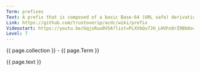 ```yaml
---
Term: prefixes
Text: A prefix that is composed of a basic Base-64 (URL safe) derivation code pre-pended to Base-64 encoding of a basic public digital signing key
Link: https://github.com/trustoverip/acdc/wiki/prefix
Videostart: https://youtu.be/GqjsRuu0V5A?list=PLXVbQu7JH_LHVhs0rZ9Bb8ocyKlPljkaG&t=16m47s
Level: 7
---
```


{{ page.collection }} - {{ page.Term }}

   {{ page.text }}

